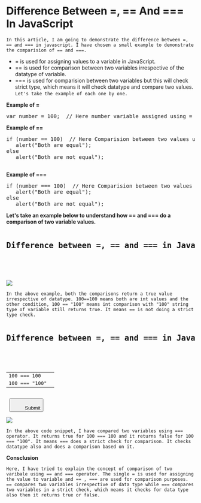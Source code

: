 # Difference Between =, == And === In JavaScript

`In this article, I am going to demonstrate the difference between =, == and === in javascript. I have chosen a small example to demonstrate the comparision of == and ===.`

- = is used for assigning values to a variable in JavaScript.
- == is used for comparison between two variables irrespective of the datatype of variable.
- === is used for comparision between two variables but this will check strict type, which means it will check datatype and compare two values.
`Let's take the example of each one by one.`

**Example of =**
<pre>var number = 100;  // Here number variable assigned using =</pre>

**Example of ==**
<pre>
if (number == 100)  // Here Comparision between two values using ==. It will compare irrespective of datatype of variable
   alert("Both are equal");    
else    
   alert("Both are not equal");   
   </pre>

**Example of ===**
<pre>
if (number === 100)  // Here Comparision between two values using ===. It will compare strict check means it will check datatype as well.
   alert("Both are equal");      
else      
   alert("Both are not equal"); 
</pre>

**Let's take an example below to understand how == and === do a comparison of two variable values.**


<pre>
<h2>Difference between =, == and === in Javascript</h2>  
<script type="text/javascript">  
    function Comparision() {  
        var number = 100;  // Here number variable assigned using =  
        debugger;  
  
        if (number == 100)  // Here Comparision between two values using ==. This will not check datatype irrespective of datatype it will do comparision  
            $("#lblMessage").text("Both are equal");  
        else  
            $("#lblMessage").text("Both are not equal");  
  
      if(number == "100")  //Here Comparision between two values using ==. This will not check datatype irrespective of datatype it will do comparision  
            $("#lblMessage1").text("Both are equal");  
        else  
           $("#lblMessage1").text("Both are not equal");  
    }  
</script> 
</pre>

<img src="https://www.c-sharpcorner.com/article/difference-between-and-in-javascript2/Images/image001.png"/>

`In the above example, both the comparisons return a true value irrespective of datatype. 100==100 means both are int values and the other condition, 100 == "100" means int comparison with "100" string type of variable still returns true. It means == is not doing a strict type check.`

<pre>
<h2>Difference between =, == and === in Javascript</h2>  
<script type="text/javascript">  
    function Comparision() {  
        var number = 100;  // Here number variable assigned using =  
        debugger;  
  
        if (number === 100)  // Here Comparision between two values using ==. This will not check datatype irrespective of datatype it 
                              will do comparision  
            $("#lblMessage").text("Both are equal");  
        else  
            $("#lblMessage").text("Both are not equal");  
  
        if (number === "100")  // Here Comparision between two values using ==. This will not check datatype irrespective of datatype it                                  will do comparision  
            $("#lblMessage1").text("Both are equal");  
        else  
           $("#lblMessage1").text("Both are not equal");  
    }  
</script>  
<table>  
    <tr>  
        <td>  
            100 === 100  
        </td>  
        <td>  
           <label id="lblMessage" runat="server" ></label>  
        </td>  
    </tr>  
    <tr>  
        <td>  
            100 === "100"  
        </td>  
        <td>  
           <label id="lblMessage1" runat="server" ></label>  
        </td>  
    </tr>  
      
</table>  
 <button id="btnSubmit" type="submit" onclick="Comparision();" class="btn btn-primary">  
         Submit</button>  
</pre>

<img src="https://www.c-sharpcorner.com/article/difference-between-and-in-javascript2/Images/image002.png"/>

`In the above code snippet, I have compared two variables using === operator. It returns true for 100 === 100 and it returns false for 100 === "100". It means === does a strict check for comparison. It checks datatype also and does a comparison based on it.`

**Consclusion**

`Here, I have tried to explain the concept of comparison of two varibale using == and === operator. The single = is used for assigning the value to variable and == , === are used for comparison purposes. == compares two variables irrespective of data type while === compares two variables in a strict check, which means it checks for data type also then it returns true or false.`
